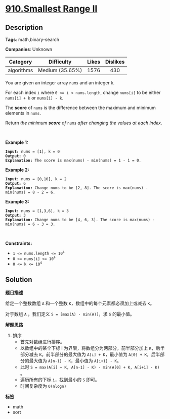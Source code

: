 # [910.Smallest Range II](https://leetcode.com/problems/smallest-range-ii/description/)

## Description

**Tags**: math,binary-search

**Companies**: Unknown

|  Category  |   Difficulty    | Likes | Dislikes |
| :--------: | :-------------: | :---: | :------: |
| algorithms | Medium (35.65%) | 1576  |   430    |

<p>You are given an integer array <code>nums</code> and an integer <code>k</code>.</p>
<p>For each index <code>i</code> where <code>0 &lt;= i &lt; nums.length</code>, change <code>nums[i]</code> to be either <code>nums[i] + k</code> or <code>nums[i] - k</code>.</p>
<p>The <strong>score</strong> of <code>nums</code> is the difference between the maximum and minimum elements in <code>nums</code>.</p>
<p>Return <em>the minimum <strong>score</strong> of </em><code>nums</code><em> after changing the values at each index</em>.</p>
<p>&nbsp;</p>
<p><strong class="example">Example 1:</strong></p>
<pre><code><strong>Input:</strong> nums = [1], k = 0
<strong>Output:</strong> 0
<strong>Explanation:</strong> The score is max(nums) - min(nums) = 1 - 1 = 0.</code></pre>
<p><strong class="example">Example 2:</strong></p>
<pre><code><strong>Input:</strong> nums = [0,10], k = 2
<strong>Output:</strong> 6
<strong>Explanation:</strong> Change nums to be [2, 8]. The score is max(nums) - min(nums) = 8 - 2 = 6.</code></pre>
<p><strong class="example">Example 3:</strong></p>
<pre><code><strong>Input:</strong> nums = [1,3,6], k = 3
<strong>Output:</strong> 3
<strong>Explanation:</strong> Change nums to be [4, 6, 3]. The score is max(nums) - min(nums) = 6 - 3 = 3.</code></pre>
<p>&nbsp;</p>
<p><strong>Constraints:</strong></p>
<ul>
  <li><code>1 &lt;= nums.length &lt;= 10<sup>4</sup></code></li>
  <li><code>0 &lt;= nums[i] &lt;= 10<sup>4</sup></code></li>
  <li><code>0 &lt;= k &lt;= 10<sup>4</sup></code></li>
</ul>

## Solution

**题目描述**

给定一个整数数组 `A` 和一个整数 `K`，数组中的每个元素都必须加上或减去 `K`。

对于数组 `A` ，我们定义 `S = [max(A) - min(A)]`，求 `S` 的最小值。

**解题思路**

1. 排序
   - 首先对数组进行排序。
   - 以数组中的某个下标 i 为界限，将数组分为两部分，前半部分加上 `K`，后半部分减去 `K`。前半部分的最大值为 `A[i] + K`，最小值为 `A[0] + K`，后半部分的最大值为 `A[n-1] - K`，最小值为 `A[i+1] - K`。
   - 此时 `S = max(A[i] + K, A[n-1] - K) - min(A[0] + K, A[i+1] - K)` 。
   - 遍历所有的下标 `i`，找到最小的 `S` 即可。
   - 时间复杂度为 `O(nlogn)`

**标签**

- math
- sort
